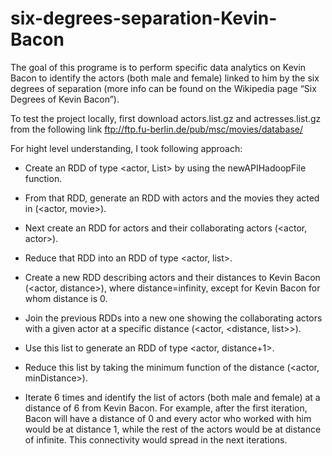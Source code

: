# six-degrees-separation-Kevin-Bacon

The goal of this programe is to perform specific data analytics on Kevin Bacon to identify the actors
(both male and female) linked to him by the six degrees of separation (more info can be found on
the Wikipedia page “Six Degrees of Kevin Bacon”).

To test the project locally, first download actors.list.gz and actresses.list.gz from the following link
ftp://ftp.fu-berlin.de/pub/msc/movies/database/ 

For hight level understanding, I took following approach: 

 - Create an RDD of type <actor, List<movies>> by using the newAPIHadoopFile function.

 - From that RDD, generate an RDD with actors and the movies they acted in (<actor, movie>).

 - Next create an RDD for actors and their collaborating actors (<actor, actor>).

 - Reduce that RDD into an RDD of type <actor, list<actor>>.

 - Create a new RDD describing actors and their distances to Kevin Bacon (<actor, distance>),
 where distance=infinity, except for Kevin Bacon for whom distance is 0.

 - Join the previous RDDs into a new one showing the collaborating actors with a given actor at
a specific distance (<actor, <distance, list<actor>>>).

 - Use this list to generate an RDD of type <actor, distance+1>.

 - Reduce this list by taking the minimum function of the distance (<actor, minDistance>).

 - Iterate 6 times and identify the list of actors (both male and female) at a distance of 6 from
Kevin Bacon. For example, after the first iteration, Bacon will have a distance of 0 and every
actor who worked with him would be at distance 1, while the rest of the actors would be at
distance of infinite. This connectivity would spread in the next iterations.  
